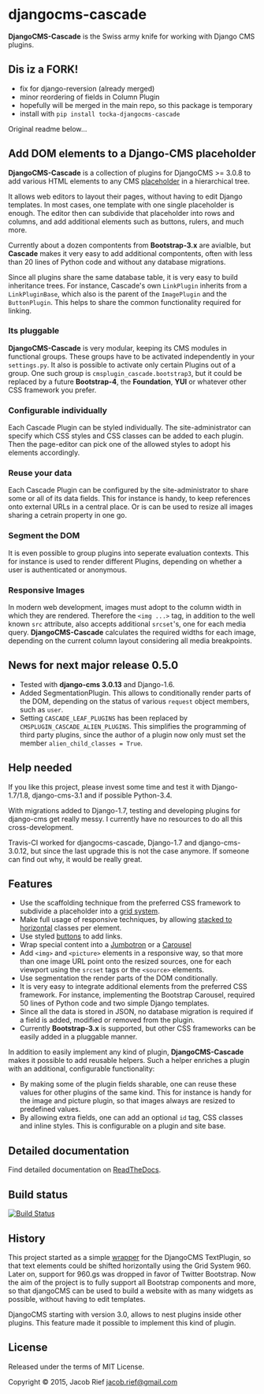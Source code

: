 # djangocms-cascade
**DjangoCMS-Cascade** is the Swiss army knife for working with Django CMS plugins.


## Dis iz a FORK!

 * fix for django-reversion (already merged)
 * minor reordering of fields in Column Plugin
 * hopefully will be merged in the main repo, so this package is temporary
 * install with `pip install tocka-djangocms-cascade`
 
Original readme below...


## Add DOM elements to a Django-CMS placeholder

**DjangoCMS-Cascade** is a collection of plugins for DjangoCMS >= 3.0.8 to add various HTML elements
to any CMS [placeholder](http://docs.django-cms.org/en/develop/getting_started/tutorial.html#creating-templates)
in a hierarchical tree.

It allows web editors to layout their pages, without having to edit Django templates. In most cases,
one template with one single placeholder is enough. The editor then can subdivide that placeholder
into rows and columns, and add additional elements such as buttons, rulers, and much more.

Currently about a dozen compontents from **Bootstrap-3.x** are avialble, but **Cascade** makes it
very easy to add additional compontents, often with less than 20 lines of Python code and without
any database migrations.

Since all plugins share the same database table, it is very easy to build inheritance trees. For
instance, Cascade's own ``LinkPlugin`` inherits from a ``LinkPluginBase``, which also is the parent
of the ``ImagePlugin`` and the ``ButtonPlugin``. This helps to share the common functionality
required for linking.


### Its pluggable

**DjangoCMS-Cascade** is very modular, keeping its CMS modules in functional groups. These groups
have to be activated independently in your ``settings.py``. It also is possible to activate only
certain Plugins out of a group. One such group is ``cmsplugin_cascade.bootstrap3``, but it could be
replaced by a future **Bootstrap-4**, the **Foundation**, **YUI** or whatever other CSS framework
you prefer.


### Configurable individually

Each Cascade Plugin can be styled individually. The site-administrator can specify which CSS styles
and CSS classes can be added to each plugin. Then the page-editor can pick one of the allowed styles
to adopt his elements accordingly.


### Reuse your data

Each Cascade Plugin can be configured by the site-administrator to share some or all of its data
fields. This for instance is handy, to keep references onto external URLs in a central place. Or is
can be used to resize all images sharing a cetrain property in one go.


### Segment the DOM

It is even possible to group plugins into seperate evaluation contexts. This for instance is used to
render different Plugins, depending on whether a user is authenticated or anonymous.


### Responsive Images

In modern web development, images must adopt to the column width in which they are rendered.
Therefore the ``<img ...>`` tag, in addition to the well known ``src`` attribute, also accepts 
additional ``srcset``'s, one for each media query. **DjangoCMS-Cascade** calculates the required
widths for each image, depending on the current column layout considering all media breakpoints.


## News for next major release 0.5.0

* Tested with **django-cms 3.0.13** and Django-1.6.
* Added SegmentationPlugin. This allows to conditionally render parts of the DOM, depending on
  the status of various ``request`` object members, such as ``user``.
* Setting ``CASCADE_LEAF_PLUGINS`` has been replaced by ``CMSPLUGIN_CASCADE_ALIEN_PLUGINS``. This simplifies
  the programming of third party plugins, since the author of a plugin now only must set the member
  ``alien_child_classes = True``.


Help needed
-----------

If you like this project, please invest some time and test it with Django-1.7/1.8, django-cms-3.1
and if possible Python-3.4.

With migrations added to Django-1.7, testing and developing plugins for django-cms get really messy.
I currently have no resources to do all this cross-development.

Travis-CI worked for djangocms-cascade, Django-1.7 and django-cms-3.0.12, but since the last upgrade
this is not the case anymore. If someone can find out why, it would be really great.


Features
--------

* Use the scaffolding technique from the preferred CSS framework to subdivide a placeholder into a
  [grid system](http://getbootstrap.com/css/#grid).
* Make full usage of responsive techniques, by allowing
  [stacked to horizontal](http://getbootstrap.com/css/#grid-example-basic) classes per element.
* Use styled [buttons](http://getbootstrap.com/css/#buttons) to add links.
* Wrap special content into a [Jumbotron](http://getbootstrap.com/components/#jumbotron) or a
  [Carousel](http://getbootstrap.com/javascript/#carousel) 
* Add ``<img>`` and ``<picture>`` elements in a responsive way, so that more than one image URL
  point onto the resized sources, one for each viewport using the ``srcset`` tags or the ``<source>``
  elements.
* Use segmentation the render parts of the DOM conditionally.
* It is very easy to integrate additional elements from the preferred CSS framework. For instance,
  implementing the Bootstrap Carousel, required 50 lines of Python code and two simple Django templates.
* Since all the data is stored in JSON, no database migration is required if a field is added, modified
  or removed from the plugin.
* Currently **Bootstrap-3.x** is supported, but other CSS frameworks can be easily added in a pluggable manner.

In addition to easily implement any kind of plugin, **DjangoCMS-Cascade** makes it possible to add
reusable helpers. Such a helper enriches a plugin with an additional, configurable functionality:

* By making some of the plugin fields sharable, one can reuse these values for other plugins of the
  same kind. This for instance is handy for the image and picture plugin, so that images always are
  resized to predefined values.
* By allowing extra fields, one can add an optional ``id`` tag, CSS classes and inline styles. This
  is configurable on a plugin and site base.

Detailed documentation
----------------------
Find detailed documentation on [ReadTheDocs](http://djangocms-cascade.readthedocs.org/en/latest/).

Build status
------------
[![Build Status](https://travis-ci.org/frnhr/djangocms-cascade.png?branch=master)](https://travis-ci.org/frnhr/djangocms-cascade)

History
-------
This project started as a simple [wrapper](https://github.com/jrief/cmsplugin-text-wrapper) for the
DjangoCMS TextPlugin, so that text elements could be shifted horizontally using the Grid System 960.
Later on, support for 960.gs was dropped in favor of Twitter Bootstrap. Now the aim of the project
is to fully support all Bootstrap components and more, so that djangoCMS can be used to build a
website with as many widgets as possible, without having to edit templates.

DjangoCMS starting with version 3.0, allows to nest plugins inside other plugins. This feature made
it possible to implement this kind of plugin.


License
-------

Released under the terms of MIT License.

Copyright &copy; 2015, Jacob Rief <jacob.rief@gmail.com>
